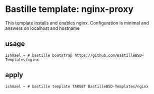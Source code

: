 # Bastille template: nginx-proxy

This template installs and enables nginx. Configuration is minimal and answers
on localhost and hostname

## usage

```shell
ishmael ~ # bastille bootstrap https://github.com/BastilleBSD-Templates/nginx
```

## apply

```shell
ishmael ~ # bastille template TARGET BastilleBSD-Templates/nginx

```

